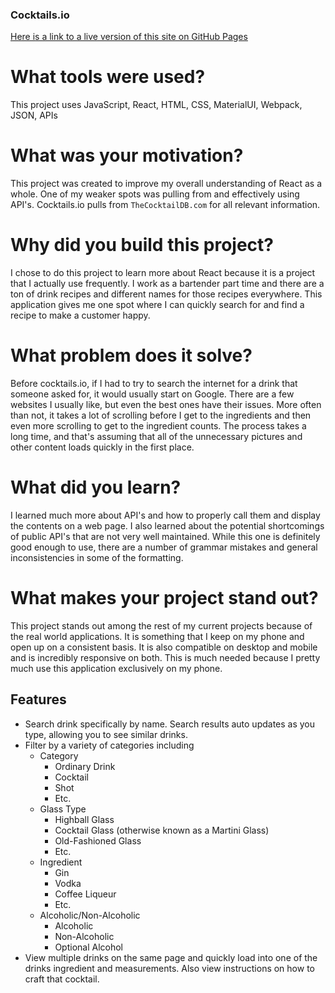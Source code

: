 ### Cocktails.io

[Here is a link to a live version of this site on GitHub Pages](https://tylershanks.github.io/cocktails.io/)

# What tools were used?

This project uses JavaScript, React, HTML, CSS, MaterialUI, Webpack, JSON, APIs

# What was your motivation?

This project was created to improve my overall understanding of React as a whole. One of my weaker spots was pulling from and effectively using API's. Cocktails.io pulls from `TheCocktailDB.com` for all relevant information.

# Why did you build this project?

I chose to do this project to learn more about React because it is a project that I actually use frequently. I work as a bartender part time and there are a ton of drink recipes and different names for those recipes everywhere. This application gives me one spot where I can quickly search for and find a recipe to make a customer happy.

# What problem does it solve?

Before cocktails.io, if I had to try to search the internet for a drink that someone asked for, it would usually start on Google. There are a few websites I usually like, but even the best ones have their issues. More often than not, it takes a lot of scrolling before I get to the ingredients and then even more scrolling to get to the ingredient counts. The process takes a long time, and that's assuming that all of the unnecessary pictures and other content loads quickly in the first place.  

# What did you learn?

I learned much more about API's and how to properly call them and display the contents on a web page. I also learned about the potential shortcomings of public API's that are not very well maintained. While this one is definitely good enough to use, there are a number of grammar mistakes and general inconsistencies in some of the formatting.

# What makes your project stand out?

This project stands out among the rest of my current projects because of the real world applications. It is something that I keep on my phone and open up on a consistent basis. It is also compatible on desktop and mobile and is incredibly responsive on both. This is much needed because I pretty much use this application exclusively on my phone.

## Features
  - Search drink specifically by name. Search results auto updates as you type, allowing you to see similar drinks.
  - Filter by a variety of categories including
    - Category
      - Ordinary Drink
      - Cocktail
      - Shot
      - Etc.
    - Glass Type
      - Highball Glass
      - Cocktail Glass (otherwise known as a Martini Glass)
      - Old-Fashioned Glass
      - Etc.
    - Ingredient
      - Gin
      - Vodka
      - Coffee Liqueur
      - Etc.
    - Alcoholic/Non-Alcoholic
      - Alcoholic
      - Non-Alcoholic
      - Optional Alcohol
  - View multiple drinks on the same page and quickly load into one of the drinks ingredient and measurements. Also view instructions on how to craft that cocktail.
